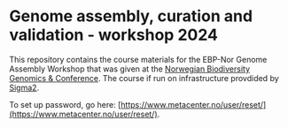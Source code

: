 # Genome assembly, curation and validation - workshop 2024

This repository contains the course materials for the EBP-Nor Genome Assembly Workshop that was given at the [Norwegian Biodiversity Genomics & Conference](https://www.ebpnor.org/english/conference/). The course if run on infrastructure provdided by [Sigma2](https://www.sigma2.no/).


To set up password, go here: [https://www.metacenter.no/user/reset/](https://www.metacenter.no/user/reset/).


